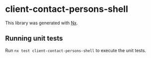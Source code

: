 # client-contact-persons-shell

This library was generated with [Nx](https://nx.dev).

## Running unit tests

Run `nx test client-contact-persons-shell` to execute the unit tests.

